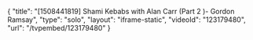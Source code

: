 {
    "title": "[1508441819] Shami Kebabs with Alan Carr (Part 2 )- Gordon Ramsay",
    "type": "solo",
    "layout": "iframe-static",
    "videoId": "123179480",
    "url": "\/tvpembed\/123179480"
}